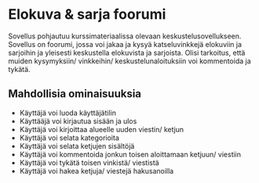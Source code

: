 # Elokuva & sarja foorumi


Sovellus pohjautuu kurssimateriaalissa olevaan keskustelusovellukseen. Sovellus on foorumi, jossa voi jakaa ja kysyä katseluvinkkejä elokuviin ja sarjoihin ja yleisesti keskustella elokuvista ja sarjoista. Olisi tarkoitus, että muiden kysymyksiin/ vinkkeihin/ keskustelunaloituksiin voi kommentoida ja tykätä.


## Mahdollisia ominaisuuksia
- Käyttäjä voi luoda käyttäjätilin
- Käyttääjä voi kirjautua sisään ja ulos
- Käyttäjä voi kirjoittaa alueelle uuden viestin/ ketjun
- Käyttäjä voi selata kategorioita
- Käyttäjä voi selata ketjujen sisältöjä
- Käyttäjä voi kommentoida jonkun toisen aloittamaan ketjuun/ viestiin
- Käyttäjä voi tykätä toisen vinkistä/ viestistä
- Käyttäjä voi hakea ketjuja/ viestejä hakusanoilla

